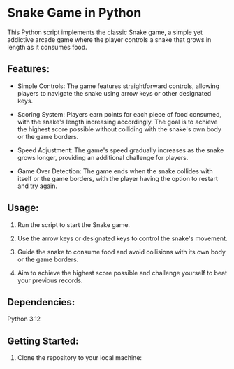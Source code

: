 # Snake Game in Python

This Python script implements the classic Snake game, a simple yet addictive arcade game where the player controls a snake that grows in length as it consumes food.

## Features:

- Simple Controls: The game features straightforward controls, allowing players to navigate the snake using arrow keys or other designated keys.

- Scoring System: Players earn points for each piece of food consumed, with the snake's length increasing accordingly. The goal is to achieve the highest score possible without colliding with the snake's own body or the game borders.

- Speed Adjustment: The game's speed gradually increases as the snake grows longer, providing an additional challenge for players.

- Game Over Detection: The game ends when the snake collides with itself or the game borders, with the player having the option to restart and try again.

## Usage:

1. Run the script to start the Snake game.

2. Use the arrow keys or designated keys to control the snake's movement.

3. Guide the snake to consume food and avoid collisions with its own body or the game borders.

4. Aim to achieve the highest score possible and challenge yourself to beat your previous records.

## Dependencies:

Python 3.12

## Getting Started:

1. Clone the repository to your local machine:


